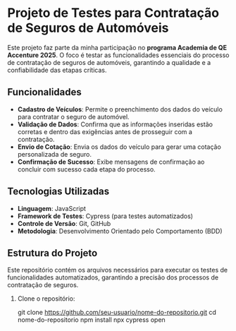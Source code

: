 # Projeto de Testes para Contratação de Seguros de Automóveis

Este projeto faz parte da minha participação no **programa Academia de QE Accenture 2025**. O foco é testar as funcionalidades essenciais do processo de contratação de seguros de automóveis, garantindo a qualidade e a confiabilidade das etapas críticas.

## Funcionalidades

- **Cadastro de Veículos**: Permite o preenchimento dos dados do veículo para contratar o seguro de automóvel.
- **Validação de Dados**: Confirma que as informações inseridas estão corretas e dentro das exigências antes de prosseguir com a contratação.
- **Envio de Cotação**: Envia os dados do veículo para gerar uma cotação personalizada de seguro.
- **Confirmação de Sucesso**: Exibe mensagens de confirmação ao concluir com sucesso cada etapa do processo.

## Tecnologias Utilizadas

- **Linguagem**: JavaScript
- **Framework de Testes**: Cypress (para testes automatizados)
- **Controle de Versão**: Git, GitHub
- **Metodologia**: Desenvolvimento Orientado pelo Comportamento (BDD)

## Estrutura do Projeto

Este repositório contém os arquivos necessários para executar os testes de funcionalidades automatizados, garantindo a precisão dos processos de contratação de seguros.

1. Clone o repositório:

   git clone https://github.com/seu-usuario/nome-do-repositorio.git
   cd nome-do-repositorio
   npm install
   npx cypress open
